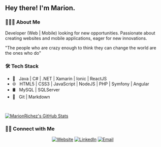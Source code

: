<!--
**Noiram95/Noiram95** is a ✨ _special_ ✨ repository because its `README.md` (this file) appears on your GitHub profile.

Here are some ideas to get you started:

- 🔭 I’m currently working on ...
- 🌱 I’m currently learning ...
- 👯 I’m looking to collaborate on ...
- 🤔 I’m looking for help with ...
- 💬 Ask me about ...
- 📫 How to reach me: ...
- 😄 Pronouns: ...
- ⚡ Fun fact: ...
-->

<h2> Hey there! I'm Marion.</h2>

<h3> 👨🏻‍💻 About Me </h3>

<p>Developer (Web | Mobile) looking for new opportunities. Passionate about creating websites and mobile applications, eager for new innovations.</p>

<p>"The people who are crazy enough to think they can change the world are the ones who do"</p>

<h3>🛠 Tech Stack</h3>

- 📱 &nbsp; Java | C# | .NET | Xamarin | Ionic | ReactJS
- 🌐 &nbsp; HTML5 | CSS3 | JavaScript | NodeJS | PHP | Symfony | Angular
- 🛢 &nbsp; MySQL | SQLServer
- 🔧 &nbsp; Git | Markdown

<br/>

[![MarionRichez's GitHub Stats](https://github-readme-stats.vercel.app/api?username=MarionRichez&show_icons=true)](https://github.com/AVS1508)

<h3> 🤝🏻 Connect with Me </h3>

<p align="center">
<a href="https://marion-richez.be/"><img alt="Website" src="https://img.shields.io/badge/Website-www.marion--richez.be-blue?style=flat-square&logo=google-chrome"></a>
<a href="https://www.linkedin.com/in/marion-richez/"><img alt="LinkedIn" src="https://img.shields.io/badge/LinkedIn-Marion%20Richez-blue?style=flat-square&logo=linkedin"></a>
<a href="mailto:richez.m@marion-richez.be"><img alt="Email" src="https://img.shields.io/badge/Email-richez.m@marion--richez.be-blue?style=flat-square&logo=gmail"></a>
</p>

